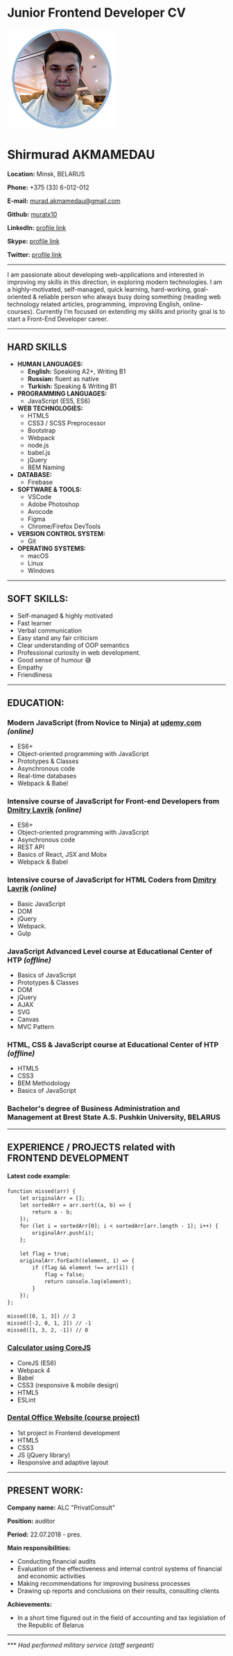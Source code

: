 # **Junior Frontend Developer CV**

![CV Photo](cv.png)
# Shirmurad AKMAMEDAU
**Location:** Minsk, BELARUS 

**Phone:** +375 (33) 6-012-012

**E-mail:** murad.akmamedau@gmail.com

**Github:** [muratx10](https://github.com/muratx10?tab=repositories)

**LinkedIn:** [profile link](https://www.linkedin.com/in/murad-akmamedau/)

**Skype:** [profile link](https://join.skype.com/invite/biA4mt7PokXd)

**Twitter:** [profile link](https://twitter.com/muratx10)

_____

I am passionate about developing web-applications and interested in improving my skills in this direction, in exploring modern technologies. I am a highly-motivated, self-managed, quick learning, hard-working, goal-oriented & reliable person who always busy doing something (reading web technology related articles, programming, improving English, online-courses). Currently I’m focused on extending my skills and priority goal is to start a Front-End Developer career.

_____


## **HARD SKILLS**

* **HUMAN LANGUAGES:** 
   * **English:** Speaking A2+, Writing B1
   * **Russian:** fluent as native
   * **Turkish:** Speaking & Writing B1
* **PROGRAMMING LANGUAGES:** 
   * JavaScript (ES5, ES6)
 * **WEB TECHNOLOGIES:**
   * HTML5
   * CSS3 / SCSS Preprocessor
   * Bootstrap
   * Webpack
   * node.js
   * babel.js
   * jQuery
   * BEM Naming
* **DATABASE:**
  * Firebase
* **SOFTWARE & TOOLS:**
  * VSCode
  * Adobe Photoshop
  * Avocode
  * Figma
  * Chrome/Firefox DevTools
* **VERSION CONTROL SYSTEM:**
  * Git
* **OPERATING SYSTEMS:**
  * macOS
  * Linux
  * Windows

____


## **SOFT SKILLS:**

* Self-managed & highly motivated
* Fast learner
* Verbal communication
* Easy stand any fair criticism
* Clear understanding of OOP semantics
* Professional curiosity in web development.
* Good sense of humour 😅
* Empathy
* Friendliness

____

## **EDUCATION:**

### Modern JavaScript (from Novice to Ninja) at [udemy.com](https://www.udemy.com/modern-javascript-from-novice-to-ninja/learn/lecture/14241500#overview) _(online)_
* ES6+ 
* Object-oriented programming with JavaScript
* Prototypes & Classes
* Asynchronous code
* Real-time databases
* Webpack & Babel

### Intensive course of JavaScript for Front-end Developers from [Dmitry Lavrik](http://dmitrylavrik.ru/) _(online)_
* ES6+
* Object-oriented programming with JavaScript
* Asynchronous code
* REST API 
* Basics of React, JSX and Mobx
* Webpack & Babel

### Intensive course of JavaScript for HTML Coders from [Dmitry Lavrik](http://dmitrylavrik.ru/) _(online)_
* Basic JavaScript 
* DOM
* jQuery
* Webpack.
* Gulp
  
### JavaScript Advanced Level course at Educational Center of HTP _(offline)_
* Basics of JavaScript
* Prototypes & Classes
* DOM
* jQuery
* AJAX
* SVG
* Canvas
* MVC Pattern

### HTML, CSS & JavaScript course at Educational Center of HTP _(offline)_

* HTML5
* CSS3
* BEM Methodology
* Basics of JavaScript

### Bachelor's degree of Business Administration and Management at Brest State A.S. Pushkin University, BELARUS

____

## **EXPERIENCE / PROJECTS related with FRONTEND DEVELOPMENT**

#### Latest code example:
```
function missed(arr) {
    let originalArr = [];
    let sortedArr = arr.sort((a, b) => {
        return a - b;
    });
    for (let i = sortedArr[0]; i < sortedArr[arr.length - 1]; i++) {
        originalArr.push(i);
    };

    let flag = true;
    originalArr.forEach((element, i) => {
        if (flag && element !== arr[i]) {
            flag = false;
            return console.log(element);
        }
    });
};

missed([0, 1, 3]) // 2
missed([-2, 0, 1, 2]) // -1
missed([1, 3, 2, -1]) // 0
```


### [Calculator using CoreJS](https://muratx10.github.io/calculator/)
* CoreJS (ES6)
* Webpack 4
* Babel
* CSS3 (responsive & mobile design)
* HTML5
* ESLint

### [Dental Office Website (course project)](https://muratx10.github.io/FD1-course-project/)
* 1st project in Frontend development
* HTML5
* CSS3
* JS (jQuery library)
* Responsive and adaptive layout

____


## **PRESENT WORK:**

**Company name:** ALC "PrivatConsult"

**Position:** auditor

**Period:** 22.07.2018 - pres.

**Main responsibilities:** 

* Conducting financial audits
* Evaluation of the effectiveness and internal control systems of financial and economic activities
* Making recommendations for improving business processes
* Drawing up reports and conclusions on their results, consulting clients

**Achievements:** 

* In a short time figured out in the field of accounting and tax legislation of the Republic of Belarus

____

\*** _Had performed military service (staff sergeant)_
